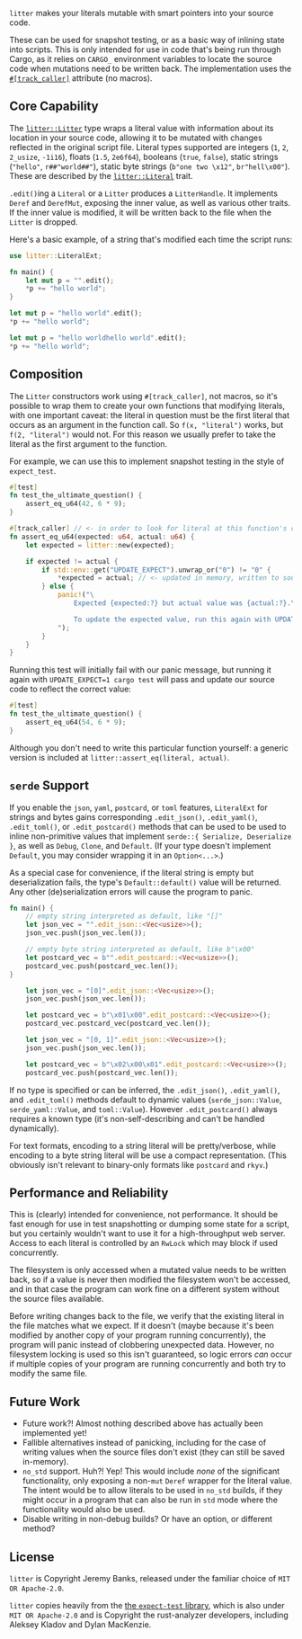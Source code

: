 `litter` makes your literals mutable with smart pointers into your source code.

These can be used for snapshot testing, or as a basic way of inlining state into
scripts. This is only intended for use in code that's being run through Cargo,
as it relies on `CARGO_` environment variables to locate the source code when
mutations need to be written back. The implementation uses the
[`#[track_caller]`](https://doc.rust-lang.org/reference/attributes/codegen.html#the-track_caller-attribute)
attribute (no macros).

## Core Capability

The [`litter::Litter`] type wraps a literal value with information about its
location in your source code, allowing it to be mutated with changes reflected
in the original script file. Literal types supported are integers (`1`, `2`,
`2_usize`, `-1i16`), floats (`1.5`, `2e6f64`), booleans (`true`, `false`),
static strings (`"hello"`, `r##"world##"`), static byte strings
(`b"one two \x12"`, `br"hell\x00"`). These are described by the
[`litter::Literal`] trait.

`.edit()`ing a `Literal` or a `Litter` produces a `LitterHandle`. It implements
`Deref` and `DerefMut`, exposing the inner value, as well as various other
traits. If the inner value is modified, it will be written back to the file when
the `Litter` is dropped.

Here's a basic example, of a string that's modified each time the script runs:

```rust
use litter::LiteralExt;

fn main() {
    let mut p = "".edit();
    *p += "hello world";
}
```

```rust
let mut p = "hello world".edit();
*p += "hello world";
```

```rust
let mut p = "hello worldhello world".edit();
*p += "hello world";
```

## Composition

The `Litter` constructors work using `#[track_caller]`, not macros, so it's
possible to wrap them to create your own functions that modifying literals, with
one important caveat: the literal in question must be the first literal that
occurs as an argument in the function call. So `f(x, "literal")` works, but
`f(2, "literal")` would not. For this reason we usually prefer to take the
literal as the first argument to the function.

For example, we can use this to implement snapshot testing in the style of
`expect_test`.

```rust
#[test]
fn test_the_ultimate_question() {
    assert_eq_u64(42, 6 * 9);
}

#[track_caller] // <- in order to look for literal at this function's call site instead
fn assert_eq_u64(expected: u64, actual: u64) {
    let expected = litter::new(expected);

    if expected != actual {
        if std::env::get("UPDATE_EXPECT").unwrap_or("0") != "0" {
            *expected = actual; // <- updated in memory, written to source at end of scope
        } else {
            panic!("\
                Expected {expected:?} but actual value was {actual:?}.\n\

                To update the expected value, run this again with UPDATE_EXPECT=1.\
            ");
        }
    }
}
```

Running this test will initially fail with our panic message, but running it
again with `UPDATE_EXPECT=1 cargo test` will pass and update our source code to
reflect the correct value:

```rust
#[test]
fn test_the_ultimate_question() {
    assert_eq_u64(54, 6 * 9);
}
```

Although you don't need to write this particular function yourself: a generic
version is included at `litter::assert_eq(literal, actual)`.

## `serde` Support

If you enable the `json`, `yaml`, `postcard`, or `toml` features, `LiteralExt`
for strings and bytes gains corresponding `.edit_json()`, `.edit_yaml()`,
`.edit_toml()`, or `.edit_postcard()` methods that can be used to be used to
inline non-primitive values that implement `serde::{ Serialize, Deserialize }`,
as well as `Debug`, `Clone`, and `Default`. (If your type doesn't implement
`Default`, you may consider wrapping it in an `Option<...>`.)

As a special case for convenience, if the literal string is empty but
deserialization fails, the type's `Default::default()` value will be returned.
Any other (de)serialization errors will cause the program to panic.

```rust
fn main() {
    // empty string interpreted as default, like "[]"
    let json_vec = "".edit_json::<Vec<usize>>();
    json_vec.push(json_vec.len());

    // empty byte string interpreted as default, like b"\x00"
    let postcard_vec = b"".edit_postcard::<Vec<usize>>();
    postcard_vec.push(postcard_vec.len());
}
```

```rust
    let json_vec = "[0]".edit_json::<Vec<usize>>();
    json_vec.push(json_vec.len());

    let postcard_vec = b"\x01\x00".edit_postcard::<Vec<usize>>();
    postcard_vec.postcard_vec(postcard_vec.len());
```

```rust
    let json_vec = "[0, 1]".edit_json::<Vec<usize>>();
    json_vec.push(json_vec.len());

    let postcard_vec = b"\x02\x00\x01".edit_postcard::<Vec<usize>>();
    postcard_vec.push(postcard_vec.len());
```

If no type is specified or can be inferred, the `.edit_json()`, `.edit_yaml()`,
and `.edit_toml()` methods default to dynamic values (`serde_json::Value`,
`serde_yaml::Value`, and `toml::Value`). However `.edit_postcard()` always
requires a known type (it's non-self-describing and can't be handled
dynamically).

For text formats, encoding to a string literal will be pretty/verbose, while
encoding to a byte string literal will be use a compact representation. (This
obviously isn't relevant to binary-only formats like `postcard` and `rkyv`.)

## Performance and Reliability

This is (clearly) intended for convenience, not performance. It should be fast
enough for use in test snapshotting or dumping some state for a script, but you
certainly wouldn't want to use it for a high-throughput web server. Access to
each literal is controlled by an `RwLock` which may block if used concurrently.

The filesystem is only accessed when a mutated value needs to be written back,
so if a value is never then modified the filesystem won't be accessed, and in
that case the program can work fine on a different system without the source
files available.

Before writing changes back to the file, we verify that the existing literal in
the file matches what we expect. If it doesn't (maybe because it's been modified
by another copy of your program running concurrently), the program will panic
instead of clobbering unexpected data. However, no filesystem locking is used so
this isn't guaranteed, so logic errors _can_ occur if multiple copies of your
program are running concurrently and both try to modify the same file.

## Future Work

- Future work?! Almost nothing described above has actually been implemented
  yet!
- Fallible alternatives instead of panicking, including for the case of writing
  values when the source files don't exist (they can still be saved in-memory).
- `no_std` support. Huh?! Yep! This would include _none_ of the significant
  functionality, only exposing a non-`mut` `Deref` wrapper for the literal
  value. The intent would be to allow literals to be used in `no_std` builds, if
  they might occur in a program that can also be run in `std` mode where the
  functionality would also be used.
- Disable writing in non-debug builds? Or have an option, or different method?

## License

`litter` is Copyright Jeremy Banks, released under the familiar choice of
`MIT OR Apache-2.0`.

`litter` copies heavily from the
[the `expect-test` library](https://docs.rs/expect-test), which is also under
`MIT OR Apache-2.0` and is Copyright the rust-analyzer developers, including
Aleksey Kladov and Dylan MacKenzie.

<!--
NB: We need to specify these manually (as links to docs.rs) so that they'll be
visible when README.md is rendered directly, such as on GitHub and on Crates.io.
However, when we're rendering it in the generate crate documentation, we want
to allow rustdoc to resolve the links for us, particularly for local types.
Therefore, any change made to these links below must be accompanied by a
corresponding change to `src/pre-readme.md`, which will take precedence and
allow us to use rustdoc's resolution.
-->

[`litter::Litter`]: https://docs.rs/litter/latest/litter/struct.Litter.html
[`litter::Literal`]: https://docs.rs/litter/latest/litter/struct.Literal.html

